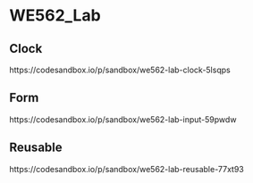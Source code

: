 # WE562_Lab
<div>
<h2>Clock</h2>
https://codesandbox.io/p/sandbox/we562-lab-clock-5lsqps

<h2>Form</h2>
https://codesandbox.io/p/sandbox/we562-lab-input-59pwdw

<h2>Reusable</h2>
https://codesandbox.io/p/sandbox/we562-lab-reusable-77xt93

</div>
